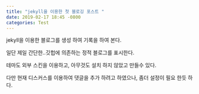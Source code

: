 ```yaml
---
title: "jekyll을 이용한 첫 블로깅 포스트 "
date: 2019-02-17 18:45 -0800
categories: Test
---
```

jekyll을 이용한 블로그를 생성 하여 기록을 하여 본다.

일단 제일 간단한..깃헙에 의존하는 정적 블로그를 표시한다.

테마도 외부 스킨을 이용하고, 아무것도 설치 하지 않았고 만들수 있다.

다만 현재 디스커스를 이용하여 댓글을 추가 하려고 하였으나, 좀더 설정이 필요 한듯 하다.
